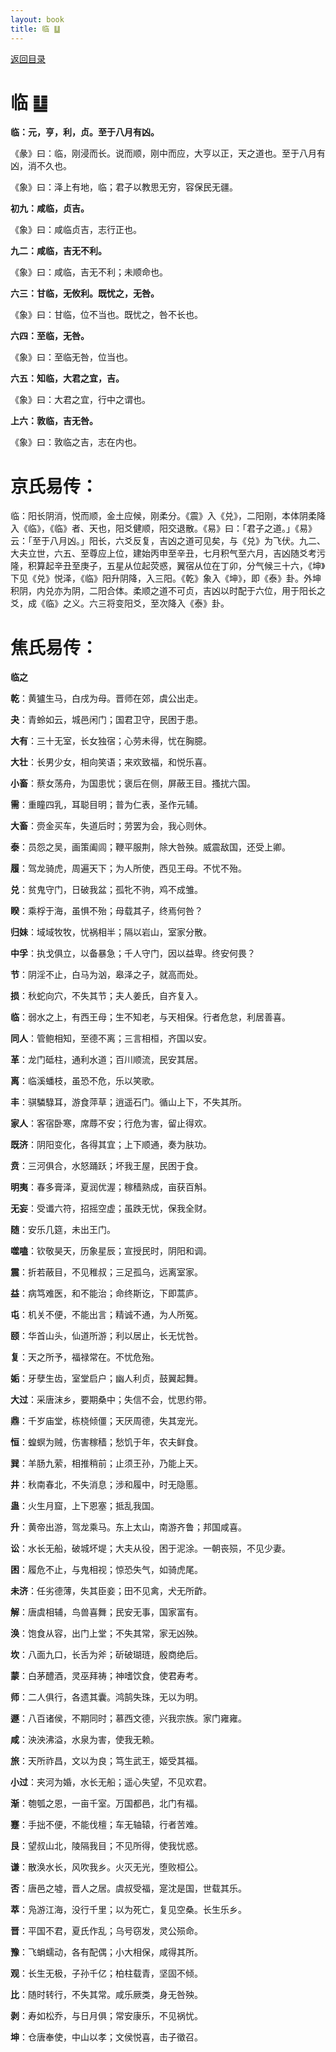 ```yaml
---
layout: book
title: 临 ䷒
---
```


[返回目录](./)

# 临 ䷒

**临：元，亨，利，贞。至于八月有凶。**

《彖》曰：临，刚浸而长。说而顺，刚中而应，大亨以正，天之道也。至于八月有凶，消不久也。

《象》曰：泽上有地，临；君子以教思无穷，容保民无疆。

**初九：咸临，贞吉。**

《象》曰：咸临贞吉，志行正也。

**九二：咸临，吉无不利。**

《象》曰：咸临，吉无不利；未顺命也。

**六三：甘临，无攸利。既忧之，无咎。**

《象》曰：甘临，位不当也。既忧之，咎不长也。

**六四：至临，无咎。**

《象》曰：至临无咎，位当也。

**六五：知临，大君之宜，吉。**

《象》曰：大君之宜，行中之谓也。

**上六：敦临，吉无咎。**

《象》曰：敦临之吉，志在内也。

# 京氏易传：

临：阳长阴消，悦而顺，金土应候，刚柔分。《震》入《兑》，二阳刚，本体阴柔降入《临》，《临》者、天也，阳爻健顺，阳交退散。《易》曰：「君子之道。」《易》云：「至于八月凶。」阳长，六爻反复，吉凶之道可见矣，与《兑》为飞伏。九二、大夫立世，六五、至尊应上位，建始丙申至辛丑，七月积气至六月，吉凶随爻考污隆，积算起辛丑至庚子，五星从位起荧惑，翼宿从位在丁卯，分气候三十六，《坤》下见《兑》悦泽，《临》阳升阴降，入三阳。《乾》象入《坤》，即《泰》卦。外坤积阴，内兑亦为阴，二阳合体。柔顺之道不可贞，吉凶以时配于六位，用于阳长之爻，成《临》之义。六三将变阳爻，至次降入《泰》卦。


# 焦氏易传：

**临之**

**乾**：黄獹生马，白戌为母。晋师在郊，虞公出走。

**夬**：青蛉如云，城邑闲门；国君卫守，民困于患。

**大有**：三十无室，长女独宿；心劳未得，忧在胸臆。

**大壮**：长男少女，相向笑语；来欢致福，和悦乐喜。

**小畜**：蔡女荡舟，为国患忧；褒后在侧，屏蔽王目。搔扰六国。

**需**：重瞳四乳，耳聪目明；普为仁表，圣作元辅。

**大畜**：赍金买车，失道后时；劳罢为会，我心则休。

**泰**：员怨之吴，画策阖闾；鞭平服荆，除大咎殃。威震敌国，还受上卿。

**履**：驾龙骑虎，周遍天下；为人所使，西见王母。不忧不殆。

**兑**：贫鬼守门，日破我盆；孤牝不驹，鸡不成雏。

**睽**：乘桴于海，虽惧不殆；母载其子，终焉何咎？

**归妹**：域域牧牧，忧祸相半；隔以岩山，室家分散。

**中孚**：执戈俱立，以备暴急；千人守门，因以益卑。终安何畏？

**节**：阴淫不止，白马为汹，皋泽之子，就高而处。

**损**：秋蛇向穴，不失其节；夫人姜氏，自齐复入。

**临**：弱水之上，有西王母；生不知老，与天相保。行者危怠，利居善喜。

**同人**：管鲍相知，至德不离；三言相桓，齐国以安。

**革**：龙门砥柱，通利水道；百川顺流，民安其居。

**离**：临溪蟠枝，虽恐不危，乐以笑歌。

**丰**：骐驎騄耳，游食萍草；逍遥石门。循山上下，不失其所。

**家人**：客宿卧寒，席蓐不安；行危为害，留止得欢。

**既济**：阴阳变化，各得其宜；上下顺通，奏为肤功。

**贲**：三河俱合，水怒踊跃；坏我王屋，民困于食。

**明夷**：春多膏泽，夏润优渥；稼穑熟成，亩获百斛。

**无妄**：受谶六符，招摇空虚；虽跌无忧，保我全财。

**随**：安乐几筵，未出王门。

**噬嗑**：钦敬昊天，历象星辰；宣授民时，阴阳和调。

**震**：折若蔽目，不见稚叔；三足孤乌，远离室家。

**益**：病笃难医，和不能治；命终斯讫，下即蒿庐。

**屯**：机关不便，不能出言；精诚不通，为人所冤。

**颐**：华首山头，仙道所游；利以居止，长无忧咎。

**复**：天之所予，福禄常在。不忧危殆。

**姤**：牙孽生齿，室堂启户；幽人利贞，鼓翼起舞。

**大过**：采唐沫乡，要期桑中；失信不会，忧思约带。

**鼎**：千岁庙堂，栋桡倾僵；天厌周德，失其宠光。

**恒**：蝗螟为贼，伤害稼穑；愁饥于年，农夫鲜食。

**巽**：羊肠九萦，相推稍前；止须王孙，乃能上天。

**井**：秋南春北，不失消息；涉和履中，时无隐慝。

**蛊**：火生月窟，上下恩塞；抵乱我国。

**升**：黄帝出游，驾龙乘马。东上太山，南游齐鲁；邦国咸喜。

**讼**：水长无船，破城坏堤；大夫从役，困于泥涂。一朝丧殒，不见少妻。

**困**：履危不止，与鬼相视；惊恐失气，如骑虎尾。

**未济**：任劣德薄，失其臣妾；田不见禽，犬无所齚。

**解**：唐虞相辅，鸟兽喜舞；民安无事，国家富有。

**涣**：饱食从容，出门上堂；不失其常，家无凶殃。

**坎**：八面九口，长舌为斧；斫破瑚琏，殷商绝后。

**蒙**：白茅醴酒，灵巫拜祷；神嗜饮食，使君寿考。

**师**：二人俱行，各遗其囊。鸿鹄失珠，无以为明。

**遯**：八百诸侯，不期同时；慕西文德，兴我宗族。家门雍雍。

**咸**：泱泱沸溢，水泉为害，使我无赖。

**旅**：天所祚昌，文以为良；笃生武王，姬受其福。

**小过**：夹河为婚，水长无船；遥心失望，不见欢君。

**渐**：匏瓠之恩，一亩千室。万国都邑，北门有福。

**蹇**：手拙不便，不能伐檀；车无轴辕，行者苦难。

**艮**：望叔山北，陵隔我目；不见所得，使我忧惑。

**谦**：散涣水长，风吹我乡。火灭无光，堕败桓公。

**否**：唐邑之墟，晋人之居。虞叔受福，寔沈是国，世载其乐。

**萃**：凫游江海，没行千里；以为死亡，复见空桑。长生乐乡。

**晋**：平国不君，夏氏作乱；乌号窃发，灵公殒命。

**豫**：飞蜎蠕动，各有配偶；小大相保，咸得其所。

**观**：长生无极，子孙千亿；柏柱载青，坚固不倾。

**比**：随时转行，不失其常。咸乐厥类，身无咎殃。

**剥**：寿如松乔，与日月俱；常安康乐，不见祸忧。

**坤**：仓唐奉使，中山以孝；文侯悦喜，击子徵召。


